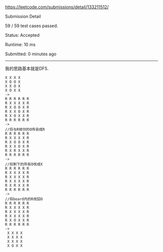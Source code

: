 https://leetcode.com/submissions/detail/133211512/

Submission Detail

59 / 59 test cases passed.

Status: Accepted

Runtime: 10 ms

Submitted: 0 minutes ago

***
我的思路基本就是DFS.

    X X X X
    X O O X
    X X O X
    X O X X
    ->
    R R R R R R
    R X X X X R
    R X O O X R
    R X X O X R
    R X O X X R
    R R R R R R
    ->
    //将与R相邻的O传染成R
    R R R R R R
    R X X X X R
    R X O O X R
    R X X O X R
    R X R X X R
    R R R R R R   
    ->
    //将剩下的所有O改成X
    R R R R R R
    R X X X X R
    R X X X X R
    R X X X X R
    R X R X X R
    R R R R R R  
    ->
    //将board内的R改回O
    R R R R R R
    R X X X X R
    R X X X X R
    R X X X X R
    R X O X X R
    R R R R R R    
    ->
     X X X X 
     X X X X 
     X X X X 
     X O X X        
    